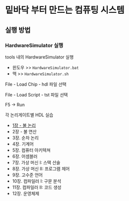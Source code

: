 # 밑바닥 부터 만드는 컴퓨팅 시스템

## 실행 방법

### HardwareSimulator 실행
tools 내의 HardwareSimulator 실행
- 윈도우 >> `HardwareSimulator.bat`
- 맥 >> `HardwareSimulator.sh`

File - Load Chip - hdl 파일 선택

File - Load Script - tst 파일 선택

F5 -> Run

각 논리게이트별 HDL 실습
- [1장 - 불 논리](https://github.com/lsj8367/nand2tetris/blob/master/projects/01/bool.md)
- 2장 - 불 연산
- 3장. 순차 논리
- 4장. 기계어
- 5장. 컴퓨터 아키텍쳐
- 6장. 어셈블러
- 7장. 가상 머신 I: 스택 산술
- 8장. 가상 머신 II: 프로그램 제어
- 9장. 고수준 언어
- 10장. 컴파일러 I: 구문 분석
- 11장. 컴파일러 II: 코드 생성
- 12장. 운영체제
